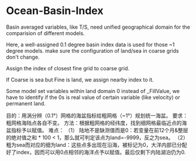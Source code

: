 # Ocean-Basin-Index

Basin averaged variables, like T/S, need unified geographical domain for the comparision of different models.

Here, a well-assigned 0.1 degree basin index data is used for those ~1 degree models. make sure the configuration of land/sea in coarse grids don't change.

Assign the index of closest fine grid to coarse grid.

If Coarse is sea but Fine is land, we assign nearby index to it.

Some model set variables within land domain 0 instead of _FillValue, we have to identify if the 0s is real value of certain variable (like velocity) or permanent land. 

目的：用涡分辨（0.1°）网格的海盆指标给粗网格（~1°）规划统一海盆。
要求：粗网格海陆点各自不变。
方法：根据粗网格的经纬度，找到细网格最临近点的海盆指标予以赋值。
难点：
（1）	陆地不是缺测值而是0：若变量在前12个月&整层的绝对值之和 * 100 < 1，那么就可判定该点为land=-9999，反之为sea。
（2）	粗为sea而对应的细为land：这些点多出现在沿海，被标记为0，大洋内部已分配好了index，因而可以用0点相邻的海洋点予以赋值。最后仅剩下内陆湖泊仍为0.
